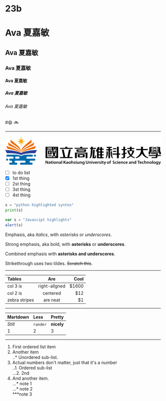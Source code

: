 # 23b
# Ava 夏嘉敏
## Ava 夏嘉敏
### Ava 夏嘉敏
#### Ava 夏嘉敏
##### Ava 夏嘉敏
###### Ava 夏嘉敏

#😄 🚲

-----

![NKUST](logo.png "NKUST")

- [ ] to do list
- [x] 1st thing
- [ ] 2st thing
- [ ] 3st thing
- [ ] 4st thing

```python
s = "python highlighted syntex"
print(s)
```

```js
var s = "Javascipt highlights"
alert(s)
```

Emphasis, aka *italics*, with *asterisks* or *underscores*.

Strong emphasis, aka bold, with **asterisks** or **underscores**.

Combined emphasis with **asterisks and underscores**.

Strikethrough uses two tildes. ~~Scratch this~~.

---

|  Tables | Are | Cool |
|:--------|:---:|-----:|
|col 3 is|right-allgned|$1600|
|col 2 is|centered|$12|
|zebra stripes|are neat|$1|

---

|  Martdown | Less | Pretty |
|:--------|:---|:----|
|*Still*|`rander`|**nicely**|
|1|2|3|

---

1. First ordered list item  
2. Another item  
   ..* Unordered sub-list.
3. Actual numbers don't matter, just that it's a number  
    ..1. Ordered sub-list  
   ...2. 2nd  
4. And another item.  
...* note 1  
...* note 2  
***note 3  


